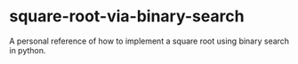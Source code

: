 # square-root-via-binary-search
A personal reference of how to implement a square root using binary search in python.
